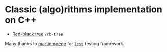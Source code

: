 Classic (algo)rithms implementation on C++
====

* [Red-black tree](http://en.wikipedia.org/wiki/Red%E2%80%93black_tree) `/rb-tree`

Many thanks to [martinmoene](https://github.com/martinmoene) for [`lest`](https://github.com/martinmoene/lest) testing framework.
